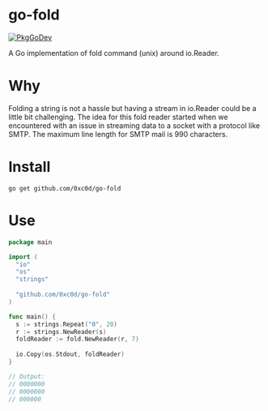 # go-fold
[![PkgGoDev](https://pkg.go.dev/badge/github.com/0xc0d/go-fold)](https://pkg.go.dev/github.com/0xc0d/go-fold?tab=doc)

A Go implementation of fold command (unix) around io.Reader.

# Why
Folding a string is not a hassle but having a stream in io.Reader could be a little bit challenging.
The idea for this fold reader started when we encountered with an issue in streaming data to a socket
with a protocol like SMTP. The maximum line length for SMTP mail is 990 characters.

# Install
```
go get github.com/0xc0d/go-fold
```

# Use
```go
package main

import (
  "io"
  "os"
  "strings"
  
  "github.com/0xc0d/go-fold"
)

func main() {
  s := strings.Repeat("0", 20)
  r := strings.NewReader(s)
  foldReader := fold.NewReader(r, 7)
  
  io.Copy(os.Stdout, foldReader)
}

// Output:
// 0000000
// 0000000
// 000000

```
